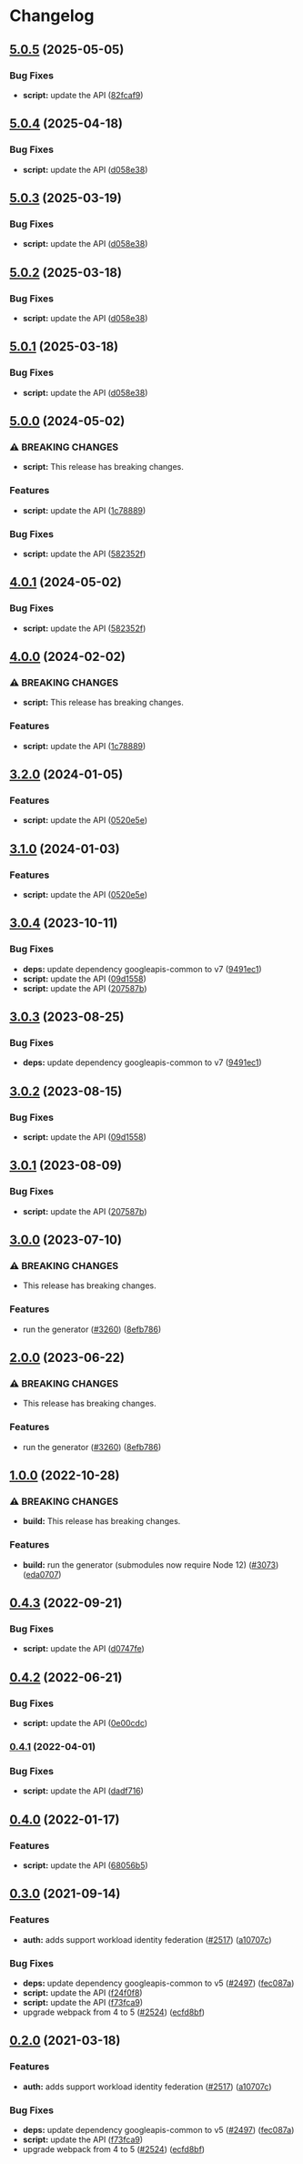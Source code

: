 # Changelog

## [5.0.5](https://github.com/googleapis/google-api-nodejs-client/compare/script-v5.0.4...script-v5.0.5) (2025-05-05)


### Bug Fixes

* **script:** update the API ([82fcaf9](https://github.com/googleapis/google-api-nodejs-client/commit/82fcaf9799471d3f6c3c3902ed444ceab4299ac2))

## [5.0.4](https://github.com/googleapis/google-api-nodejs-client/compare/script-v5.0.3...script-v5.0.4) (2025-04-18)


### Bug Fixes

* **script:** update the API ([d058e38](https://github.com/googleapis/google-api-nodejs-client/commit/d058e38c106fed22b16649777773d00fe7bc895e))

## [5.0.3](https://github.com/googleapis/google-api-nodejs-client/compare/script-v5.0.2...script-v5.0.3) (2025-03-19)


### Bug Fixes

* **script:** update the API ([d058e38](https://github.com/googleapis/google-api-nodejs-client/commit/d058e38c106fed22b16649777773d00fe7bc895e))

## [5.0.2](https://github.com/googleapis/google-api-nodejs-client/compare/script-v5.0.1...script-v5.0.2) (2025-03-18)


### Bug Fixes

* **script:** update the API ([d058e38](https://github.com/googleapis/google-api-nodejs-client/commit/d058e38c106fed22b16649777773d00fe7bc895e))

## [5.0.1](https://github.com/googleapis/google-api-nodejs-client/compare/script-v5.0.0...script-v5.0.1) (2025-03-18)


### Bug Fixes

* **script:** update the API ([d058e38](https://github.com/googleapis/google-api-nodejs-client/commit/d058e38c106fed22b16649777773d00fe7bc895e))

## [5.0.0](https://github.com/googleapis/google-api-nodejs-client/compare/script-v4.0.1...script-v5.0.0) (2024-05-02)


### ⚠ BREAKING CHANGES

* **script:** This release has breaking changes.

### Features

* **script:** update the API ([1c78889](https://github.com/googleapis/google-api-nodejs-client/commit/1c78889c764603a51718fc6f73c7f7eacf7fb6da))


### Bug Fixes

* **script:** update the API ([582352f](https://github.com/googleapis/google-api-nodejs-client/commit/582352f283013f76babffc3f34de45aff10fb44e))

## [4.0.1](https://github.com/googleapis/google-api-nodejs-client/compare/script-v4.0.0...script-v4.0.1) (2024-05-02)


### Bug Fixes

* **script:** update the API ([582352f](https://github.com/googleapis/google-api-nodejs-client/commit/582352f283013f76babffc3f34de45aff10fb44e))

## [4.0.0](https://github.com/googleapis/google-api-nodejs-client/compare/script-v3.2.0...script-v4.0.0) (2024-02-02)


### ⚠ BREAKING CHANGES

* **script:** This release has breaking changes.

### Features

* **script:** update the API ([1c78889](https://github.com/googleapis/google-api-nodejs-client/commit/1c78889c764603a51718fc6f73c7f7eacf7fb6da))

## [3.2.0](https://github.com/googleapis/google-api-nodejs-client/compare/script-v3.1.0...script-v3.2.0) (2024-01-05)


### Features

* **script:** update the API ([0520e5e](https://github.com/googleapis/google-api-nodejs-client/commit/0520e5efd59cf7fdfcd2c0ba68962c95f194178d))

## [3.1.0](https://github.com/googleapis/google-api-nodejs-client/compare/script-v3.0.4...script-v3.1.0) (2024-01-03)


### Features

* **script:** update the API ([0520e5e](https://github.com/googleapis/google-api-nodejs-client/commit/0520e5efd59cf7fdfcd2c0ba68962c95f194178d))

## [3.0.4](https://github.com/googleapis/google-api-nodejs-client/compare/script-v3.0.3...script-v3.0.4) (2023-10-11)


### Bug Fixes

* **deps:** update dependency googleapis-common to v7 ([9491ec1](https://github.com/googleapis/google-api-nodejs-client/commit/9491ec1cdc3c413e7d73edcfcd59cf5c28a7c855))
* **script:** update the API ([09d1558](https://github.com/googleapis/google-api-nodejs-client/commit/09d1558a81ecba58aab099623ff9b1264a734576))
* **script:** update the API ([207587b](https://github.com/googleapis/google-api-nodejs-client/commit/207587b2b77bb281f68a311edff22727527c988b))

## [3.0.3](https://github.com/googleapis/google-api-nodejs-client/compare/script-v3.0.2...script-v3.0.3) (2023-08-25)


### Bug Fixes

* **deps:** update dependency googleapis-common to v7 ([9491ec1](https://github.com/googleapis/google-api-nodejs-client/commit/9491ec1cdc3c413e7d73edcfcd59cf5c28a7c855))

## [3.0.2](https://github.com/googleapis/google-api-nodejs-client/compare/script-v3.0.1...script-v3.0.2) (2023-08-15)


### Bug Fixes

* **script:** update the API ([09d1558](https://github.com/googleapis/google-api-nodejs-client/commit/09d1558a81ecba58aab099623ff9b1264a734576))

## [3.0.1](https://github.com/googleapis/google-api-nodejs-client/compare/script-v3.0.0...script-v3.0.1) (2023-08-09)


### Bug Fixes

* **script:** update the API ([207587b](https://github.com/googleapis/google-api-nodejs-client/commit/207587b2b77bb281f68a311edff22727527c988b))

## [3.0.0](https://github.com/googleapis/google-api-nodejs-client/compare/script-v2.0.0...script-v3.0.0) (2023-07-10)


### ⚠ BREAKING CHANGES

* This release has breaking changes.

### Features

* run the generator ([#3260](https://github.com/googleapis/google-api-nodejs-client/issues/3260)) ([8efb786](https://github.com/googleapis/google-api-nodejs-client/commit/8efb7861b7da4bc1472a4b654e46f90b29fbff20))

## [2.0.0](https://github.com/googleapis/google-api-nodejs-client/compare/script-v1.0.0...script-v2.0.0) (2023-06-22)


### ⚠ BREAKING CHANGES

* This release has breaking changes.

### Features

* run the generator ([#3260](https://github.com/googleapis/google-api-nodejs-client/issues/3260)) ([8efb786](https://github.com/googleapis/google-api-nodejs-client/commit/8efb7861b7da4bc1472a4b654e46f90b29fbff20))

## [1.0.0](https://github.com/googleapis/google-api-nodejs-client/compare/script-v0.4.3...script-v1.0.0) (2022-10-28)


### ⚠ BREAKING CHANGES

* **build:** This release has breaking changes.

### Features

* **build:** run the generator (submodules now require Node 12) ([#3073](https://github.com/googleapis/google-api-nodejs-client/issues/3073)) ([eda0707](https://github.com/googleapis/google-api-nodejs-client/commit/eda07079dadab46a80b6f9ede618f4f43030169e))

## [0.4.3](https://github.com/googleapis/google-api-nodejs-client/compare/script-v0.4.2...script-v0.4.3) (2022-09-21)


### Bug Fixes

* **script:** update the API ([d0747fe](https://github.com/googleapis/google-api-nodejs-client/commit/d0747fe943adaf1bd406ee25b4b29886c3f284e5))

## [0.4.2](https://github.com/googleapis/google-api-nodejs-client/compare/script-v0.4.1...script-v0.4.2) (2022-06-21)


### Bug Fixes

* **script:** update the API ([0e00cdc](https://github.com/googleapis/google-api-nodejs-client/commit/0e00cdc20295a4516ebd959f2e70b9b1e0e3088a))

### [0.4.1](https://github.com/googleapis/google-api-nodejs-client/compare/script-v0.4.0...script-v0.4.1) (2022-04-01)


### Bug Fixes

* **script:** update the API ([dadf716](https://github.com/googleapis/google-api-nodejs-client/commit/dadf716012a7f8b7893ecafac743f0a97b9325ac))

## [0.4.0](https://github.com/googleapis/google-api-nodejs-client/compare/script-v0.3.0...script-v0.4.0) (2022-01-17)


### Features

* **script:** update the API ([68056b5](https://github.com/googleapis/google-api-nodejs-client/commit/68056b57c642f640b7506c2d2f28b9d5d8e1a7dc))

## [0.3.0](https://www.github.com/googleapis/google-api-nodejs-client/compare/script-v0.2.0...script-v0.3.0) (2021-09-14)


### Features

* **auth:** adds support workload identity federation ([#2517](https://www.github.com/googleapis/google-api-nodejs-client/issues/2517)) ([a10707c](https://www.github.com/googleapis/google-api-nodejs-client/commit/a10707c477759e7c9ef6360a2fe800856fb600c1))


### Bug Fixes

* **deps:** update dependency googleapis-common to v5 ([#2497](https://www.github.com/googleapis/google-api-nodejs-client/issues/2497)) ([fec087a](https://www.github.com/googleapis/google-api-nodejs-client/commit/fec087abcf3d994dd41c3ffa0a0c12b1f9f09dae))
* **script:** update the API ([f24f0f8](https://www.github.com/googleapis/google-api-nodejs-client/commit/f24f0f8c915237d67b088d776e772ff6778394de))
* **script:** update the API ([f73fca9](https://www.github.com/googleapis/google-api-nodejs-client/commit/f73fca9804cb3c5108b6252c4d2689661596df4d))
* upgrade webpack from 4 to 5  ([#2524](https://www.github.com/googleapis/google-api-nodejs-client/issues/2524)) ([ecfd8bf](https://www.github.com/googleapis/google-api-nodejs-client/commit/ecfd8bfcd06e1beabff7ec9a8c4000222379eb8d))

## [0.2.0](https://www.github.com/googleapis/google-api-nodejs-client/compare/script-v0.1.0...script-v0.2.0) (2021-03-18)


### Features

* **auth:** adds support workload identity federation ([#2517](https://www.github.com/googleapis/google-api-nodejs-client/issues/2517)) ([a10707c](https://www.github.com/googleapis/google-api-nodejs-client/commit/a10707c477759e7c9ef6360a2fe800856fb600c1))


### Bug Fixes

* **deps:** update dependency googleapis-common to v5 ([#2497](https://www.github.com/googleapis/google-api-nodejs-client/issues/2497)) ([fec087a](https://www.github.com/googleapis/google-api-nodejs-client/commit/fec087abcf3d994dd41c3ffa0a0c12b1f9f09dae))
* **script:** update the API ([f73fca9](https://www.github.com/googleapis/google-api-nodejs-client/commit/f73fca9804cb3c5108b6252c4d2689661596df4d))
* upgrade webpack from 4 to 5  ([#2524](https://www.github.com/googleapis/google-api-nodejs-client/issues/2524)) ([ecfd8bf](https://www.github.com/googleapis/google-api-nodejs-client/commit/ecfd8bfcd06e1beabff7ec9a8c4000222379eb8d))
